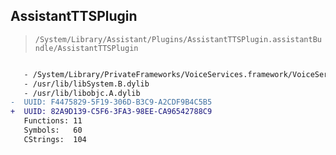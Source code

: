 ## AssistantTTSPlugin

> `/System/Library/Assistant/Plugins/AssistantTTSPlugin.assistantBundle/AssistantTTSPlugin`

```diff

   - /System/Library/PrivateFrameworks/VoiceServices.framework/VoiceServices
   - /usr/lib/libSystem.B.dylib
   - /usr/lib/libobjc.A.dylib
-  UUID: F4475829-5F19-306D-B3C9-A2CDF9B4C5B5
+  UUID: 82A9D139-C5F6-3FA3-98EE-CA96542788C9
   Functions: 11
   Symbols:   60
   CStrings:  104

```
